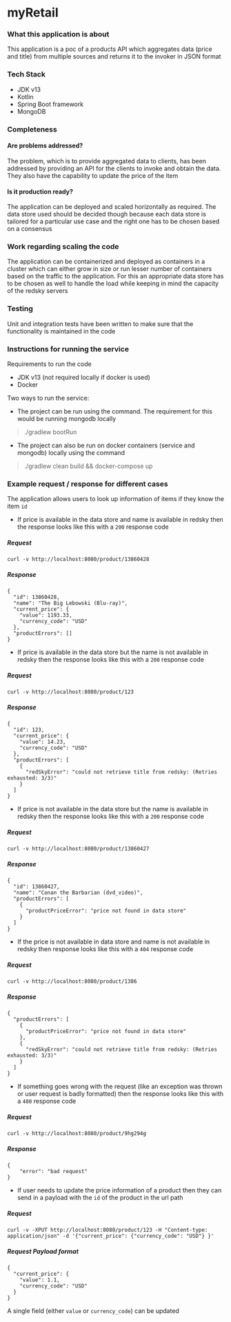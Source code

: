 # myRetail

### What this application is about
This application is a poc of a products API which aggregates data (price and title) from multiple sources and returns it to the invoker in JSON format

### Tech Stack
- JDK v13
- Kotlin
- Spring Boot framework
- MongoDB

### Completeness
#### Are problems addressed?
The problem, which is to provide aggregated data to clients, has been addressed by providing an API for the clients to invoke and obtain the data.
They also have the capability to update the price of the item

#### Is it production ready?
The application can be deployed and scaled horizontally as required. The data store used should be decided though because each data store is
tailored for a particular use case and the right one has to be chosen based on a consensus

### Work regarding scaling the code
The application can be containerized and deployed as containers in a cluster which can either grow
in size or run lesser number of containers based on the traffic to the application. For this an appropriate data store has to be
chosen as well to handle the load while keeping in mind the capacity of the redsky servers

### Testing
Unit and integration tests have been written to make sure that the functionality is maintained in the code

### Instructions for running the service
Requirements to run the code
- JDK v13 (not required locally if docker is used)
- Docker

Two ways to run the service:
- The project can be run using the command. The requirement for this would be running mongodb locally
>./gradlew bootRun

- The project can also be run on docker containers (service and mongodb) locally using the command
>./gradlew clean build && docker-compose up

### Example request / response for different cases
The application allows users to look up information of items if they know the item `id`

- If price is available in the data store and name is available in redsky then the response looks like this with a `200` response code
##### Request
```
curl -v http://localhost:8080/product/13860428
```
##### Response
```
{
  "id": 13860428,
  "name": "The Big Lebowski (Blu-ray)",
  "current_price": {
    "value": 1193.33,
    "currency_code": "USD"
  },
  "productErrors": []
}
``` 

- If price is available in the data store but the name is not available in redsky then the response looks like this with a `200` response code
##### Request
```
curl -v http://localhost:8080/product/123
```
##### Response
```
{
  "id": 123,
  "current_price": {
    "value": 14.23,
    "currency_code": "USD"
  },
  "productErrors": [
    {
      "redSkyError": "could not retrieve title from redsky: (Retries exhausted: 3/3)"
    }
  ]
}
```

- If price is not available in the data store but the name is available in redsky then the response looks like this with a `200` response code
##### Request
```
curl -v http://localhost:8080/product/13860427
```
##### Response
```
{
  "id": 13860427,
  "name": "Conan the Barbarian (dvd_video)",
  "productErrors": [
    {
      "productPriceError": "price not found in data store"
    }
  ]
}
```

- If the price is not available in data store and name is not available in redsky then response looks like this with a `404` response code
##### Request
```
curl -v http://localhost:8080/product/1386
```
##### Response
```
{
  "productErrors": [
    {
      "productPriceError": "price not found in data store"
    },
    {
      "redSkyError": "could not retrieve title from redsky: (Retries exhausted: 3/3)"
    }
  ]
}
```

- If something goes wrong with the request (like an exception was thrown or user request is badly formatted) then the response looks like this with a `400` response code
##### Request
```
curl -v http://localhost:8080/product/9hg294g
```
##### Response
```
{
    "error": "bad request"
}
```

- If user needs to update the price information of a product then they can send in a payload with the `id` of the product in the url path
##### Request
```
curl -v -XPUT http://localhost:8080/product/123 -H "Content-type: application/json" -d '{"current_price": {"currency_code": "USD"} }'
```
##### Request Payload format
```
{
  "current_price": {
    "value": 1.1,
    "currency_code": "USD"
  }
}
```
A single field (either `value` or `currency_code`) can be updated